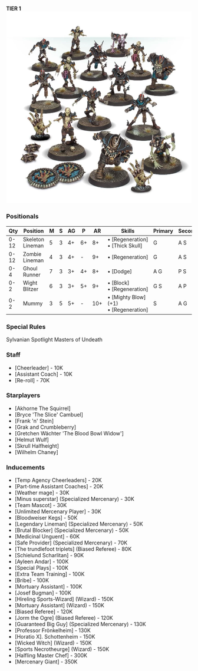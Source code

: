 ﻿**TIER 1**
![](../media/teams/ChampionsofDeathTeam01.webp)

### Positionals

| Qty  | Position         | M | S | AG | P  | AR  | Skills                               | Primary | Secondary | Cost |
| ---- | ---------------- | - | - | -- | -- | --- | ------------------------------------ | ------- | --------- | ---- |
| 0-12 | Skeleton Lineman | 5 | 3 | 4+ | 6+ | 8+  | • [Regeneration] <br /> • [Thick Skull]      | G       | A S        | 40K  |
| 0-12 | Zombie Lineman   | 4 | 3 | 4+ | -  | 9+  | • [Regeneration]                         | G       | A S        | 40K  |
| 0-4  | Ghoul Runner     | 7 | 3 | 3+ | 4+ | 8+  | • [Dodge]                              | A G       | P S      | 75K  |
| 0-2  | Wight Blitzer    | 6 | 3 | 3+ | 5+ | 9+  | • [Block] <br /> • [Regeneration]   | G  S      | A P     | 90K  |
| 0-2  | Mummy            | 3 | 5 | 5+ | -  | 10+ | • [Mighty Blow] (+1) <br /> • [Regeneration] | S       | A G       | 125K |

### Special Rules

Sylvanian Spotlight
Masters of Undeath

### Staff

* [Cheerleader] - 10K
* [Assistant Coach] - 10K
* [Re-roll] - 70K

### Starplayers

* [Akhorne The Squirrel]                     
* [Bryce 'The Slice' Cambuel]                
* [Frank 'n' Stein]                          
* [Grak and Crumbleberry]                    
* [Gretchen Wächter 'The Blood Bowl Widow'] 
* [Helmut Wulf]                              
* [Skrull Halfheight]                        
* [Wilhelm Chaney]   

### Inducements

* [Temp Agency Cheerleaders] - 20K
* [Part-time Assistant Coaches] - 20K
* [Weather mage] - 30K
* [Minus superstar] (Specialized Mercenary) - 30K
* [Team Mascot] - 30K
* [Unlimited Mercenary Player] - 30K
* [Bloodweiser Kegs] - 50K
* [Legendary Lineman] (Specialized Mercenary) - 50K
* [Brutal Blocker] (Specialized Mercenary) - 50K
* [Medicinal Unguent] - 60K
* [Safe Provider] (Specialized Mercenary) - 70K
* [The trundlefoot triplets] (Biased Referee) - 80K
* [Schielund Scharlitan] - 90K
* [Ayleen Andar] - 100K
* [Special Plays] - 100K
* [Extra Team Training] - 100K
* [Bribe] - 100K
* [Mortuary Assistant] - 100K
* [Josef Bugman] - 100K
* [Hireling Sports-Wizard] (Wizard) - 150K
* [Mortuary Assistant] (Wizard) - 150K
* [Biased Referee] - 120K
* [Jorm the Ogre] (Biased Referee) - 120K
* [Guaranteed Big Guy] (Specialized Mercenary) - 130K
* [Professor Frönkelheim] - 130K
* [Horatio X]. Schottenheim - 150K
* [Wicked Witch] (Wizard) - 150K
* [Sports Necrotheurge] (Wizard) - 150K
* [Halfling Master Chef] - 300K
* [Mercenary Giant] - 350K
